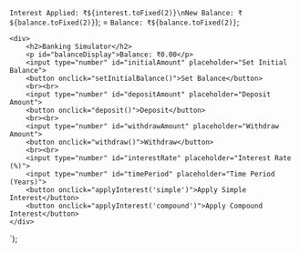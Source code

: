  `Interest Applied: ₹${interest.toFixed(2)}\nNew Balance: ₹${balance.toFixed(2)}`);
     = `Balance: ₹${balance.toFixed(2)}`;

    <div>
        <h2>Banking Simulator</h2>
        <p id="balanceDisplay">Balance: ₹0.00</p>
        <input type="number" id="initialAmount" placeholder="Set Initial Balance">
        <button onclick="setInitialBalance()">Set Balance</button>
        <br><br>
        <input type="number" id="depositAmount" placeholder="Deposit Amount">
        <button onclick="deposit()">Deposit</button>
        <br><br>
        <input type="number" id="withdrawAmount" placeholder="Withdraw Amount">
        <button onclick="withdraw()">Withdraw</button>
        <br><br>
        <input type="number" id="interestRate" placeholder="Interest Rate (%)">
        <input type="number" id="timePeriod" placeholder="Time Period (Years)">
        <button onclick="applyInterest('simple')">Apply Simple Interest</button>
        <button onclick="applyInterest('compound')">Apply Compound Interest</button>
    </div>
`);
